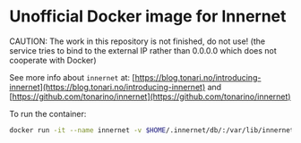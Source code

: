 # Unofficial Docker image for Innernet

CAUTION: The work in this repository is not finished, do not use!
(the service tries to bind to the external IP rather than 0.0.0.0 which does not cooperate with Docker)

See more info about `innernet` at:
[https://blog.tonari.no/introducing-innernet](https://blog.tonari.no/introducing-innernet) and
[https://github.com/tonarino/innernet](https://github.com/tonarino/innernet)

To run the container:

```bash
docker run -it --name innernet -v $HOME/.innernet/db/:/var/lib/innernet-server -v $HOME/.innernet/conf/:/etc/innernet-server --cap-add NET_ADMIN altermarkive/innernet-server ...
```
